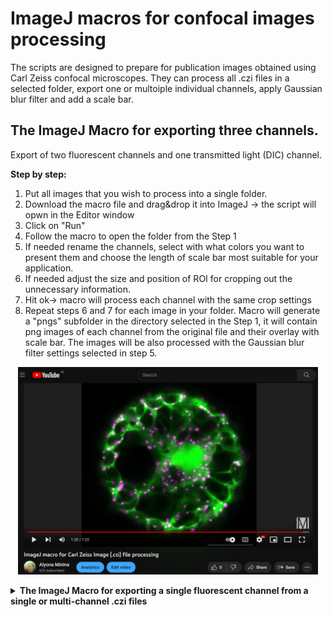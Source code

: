 # ImageJ macros for confocal images processing

The scripts are designed to prepare for publication images obtained using Carl Zeiss confocal microscopes. They can process all .czi files in a selected folder, export one or multoiple individual channels, apply Gaussian blur filter and add a scale bar.


## **The ImageJ Macro for exporting three channels.** 
Export of two fluorescent channels and one transmitted light (DIC) channel.

**Step by step:**

1. Put all images that you wish to process into a single folder.
2. Download the macro file and drag&drop it into ImageJ -> the script will opwn in the Editor window
3. Click on "Run"
4. Follow the macro to open the folder from the Step 1
5. If needed rename the channels, select with what colors you want to present them and choose the length of scale bar most suitable for your application.
6. If needed adjust the size and position of ROI for cropping out the unnecessary information.
7. Hit ok-> macro will process each channel with the same crop settings
8. Repeat steps 6 and 7 for each image in your folder. Macro will generate a "pngs" subfolder in the directory selected in the Step 1, it will contain png images of each channel from the original file  and their overlay with scale bar. The images will be also processed with the Gaussian blur filter settings selected in  step 5.


<p align="center"> <a href="https://youtu.be/eX0ZGklK-tk"><img src="https://github.com/AlyonaMinina/ImageJ-macros-for-CLSM-files-procesing/blob/main/Images/youtube%20preview.PNG?raw=true" width = 480> </img></a></p>



<details><summary> <b>The ImageJ Macro for exporting a single fluorescent channel from a single or multi-channel .czi files </b></summary><br/> 

**Step by step:**
  </br>
1. Put all images that you wish to process into a single folder
2. Download the macro file (Exporting a single channel out of a multichannel scan.ijm) and drag&drop it into ImageJ -> the script will opwn in the Editor window
3. Click on "Run"
4. Follow the macro to open the folder from the Step 1
5. Select the number of the channel you want to export. If needed rename the channel, select with what colors you want to present it and choose the length of scale bar most suitable for your application.
6. If needed adjust the size and position of the ROI for cropping out the unnecessary information.
7. Hit ok-> macro will process your image
8. Repeat steps 6 and 7 for each image in your folder. Macro will generate a "pngs" subfolder in the directory selected in the Step 4, it will contain png images of the cropped selected channel with a scale bar. The images will be also processed with the Gaussian blur filter settings selected in  step 5.
</details>

